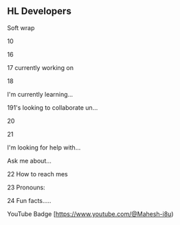 ## HL Developers

Soft wrap

10

16

17 currently working on

18

I'm currently learning...

191's looking to collaborate un...

20

21

I'm looking for help with...

Ask me about...

22 How to reach mes

23 Pronouns:

24 Fun facts.....

YouTube Badge [https://www.youtube.com/@Mahesh-i8u)

